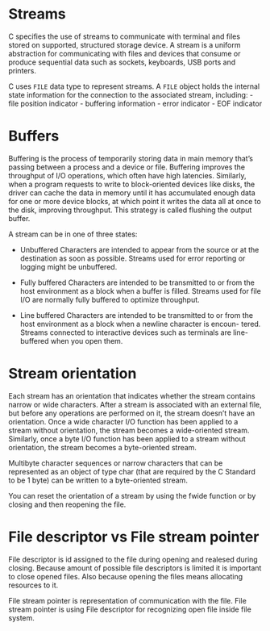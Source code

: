 # Streams
C specifies the use of streams to communicate with terminal
	 and files stored on supported, structured storage device.
A stream is a uniform abstraction for communicating with
	files and devices that consume or produce sequential 
	data such as sockets, keyboards, USB ports and printers.

C uses `FILE` data type to represent streams. A `FILE` object
	holds the internal state information for the connection
	to the associated stream, including:
	- file position indicator
	- buffering information
	- error indicator
	- EOF indicator

# Buffers
Buffering is the process of temporarily storing data in main memory that’s
	passing between a process and a device or file. Buffering improves the
	throughput of I/O operations, which often have high latencies.
Similarly, when a program requests to write to block-oriented devices like
	disks, the driver can cache the data in memory until it has accumulated 
	enough data for one or more device blocks, at which point it writes the 
	data all at once to the disk, improving throughput. This strategy is 
	called flushing the output buffer.

A stream can be in one of three states:
 - Unbuffered Characters are intended to appear from the source or at
the destination as soon as possible. Streams used for error reporting or
logging might be unbuffered.

 - Fully buffered Characters are intended to be transmitted to or from
the host environment as a block when a buffer is filled. Streams used
for file I/O are normally fully buffered to optimize throughput.

 - Line buffered Characters are intended to be transmitted to or from
the host environment as a block when a newline character is encoun-
tered. Streams connected to interactive devices such as terminals are
line-buffered when you open them.

# Stream orientation

Each stream has an orientation that indicates whether the stream contains
	narrow or wide characters. After a stream is associated with an external
	file, but before any operations are performed on it, the stream doesn’t
	 have an orientation. 
Once a wide character I/O function has been applied to a stream without 
	orientation, the stream becomes a wide-oriented stream.
Similarly, once a byte I/O function has been applied to a stream without
	orientation, the stream becomes a byte-oriented stream. 

Multibyte character sequences or narrow characters that can be represented
	 as an object of type char (that are required by the C Standard to be 1 byte) 
	can be written to a byte-oriented stream.

You can reset the orientation of a stream by using the fwide function or by
	closing and then reopening the file.

# File descriptor vs File stream pointer

File descriptor is id assigned to the file during opening and realesed during closing.
Because amount of possible file descriptors is limited it is important to close opened files. Also because opening the files means allocating resources to it.

File stream pointer is representation of communication with the file.
File stream pointer is using File descriptor for recognizing open file inside file system.
